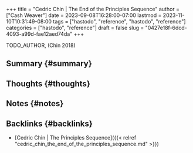 +++
title = "Cedric Chin | The End of the Principles Sequence"
author = ["Cash Weaver"]
date = 2023-09-08T16:28:00-07:00
lastmod = 2023-11-10T10:31:49-08:00
tags = ["hastodo", "reference", "hastodo", "reference"]
categories = ["hastodo", "reference"]
draft = false
slug = "0427e18f-6dcd-4093-a99d-fae12aed74da"
+++

TODO_AUTHOR, (Chin 2018)


## Summary {#summary}


## Thoughts {#thoughts}


## Notes {#notes}


## Backlinks {#backlinks}

-   [Cedric Chin | The Principles Sequence]({{< relref "cedric_chin_the_end_of_the_principles_sequence.md" >}})
